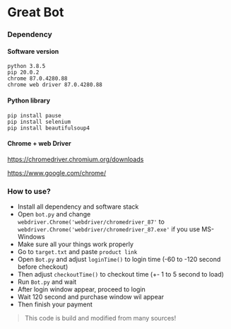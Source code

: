 # Great Bot

### Dependency

#### Software version
```
python 3.8.5
pip 20.0.2
chrome 87.0.4280.88
chrome web driver 87.0.4280.88
```

#### Python library
```
pip install pause
pip install selenium
pip install beautifulsoup4
```

#### Chrome + web Driver
<https://chromedriver.chromium.org/downloads>

<https://www.google.com/chrome/>

### How to use?
* Install all dependency and software stack
* Open `bot.py` and change `webdriver.Chrome('webdriver/chromedriver_87'` to `webdriver.Chrome('webdriver/chromedriver_87.exe'` if you use MS-Windows
* Make sure all your things work properly
* Go to `target.txt` and paste `product link`
* Open `Bot.py` and adjust `loginTime()` to login time (-60 to -120 second before checkout)
* Then adjust `checkoutTime()` to checkout time (+- 1 to 5 second to load)
* Run `Bot.py` and wait
* After login window appear, proceed to login
* Wait 120 second and purchase window wil appear
* Then finish your payment

> This code is build and modified from many sources!